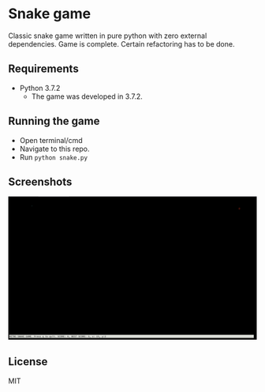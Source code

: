 # Snake game

Classic snake game written in pure python with zero external dependencies.
Game is complete. Certain refactoring has to be done.

## Requirements

- Python 3.7.2
    - The game was developed in 3.7.2.
    
## Running the game

- Open terminal/cmd
- Navigate to this repo.
- Run `python snake.py`

## Screenshots
![Snake game play screenshot](snake-screenshot.png?raw=true "Snake")

## License
   MIT